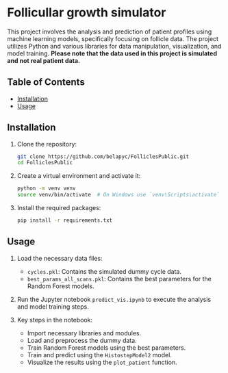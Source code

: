 
# Follicullar growth simulator

This project involves the analysis and prediction of patient profiles using machine learning models, specifically focusing on follicle data. The project utilizes Python and various libraries for data manipulation, visualization, and model training. **Please note that the data used in this project is simulated and not real patient data.**

## Table of Contents

- [Installation](#installation)
- [Usage](#usage)

## Installation

1. Clone the repository:
    ```sh
    git clone https://github.com/belapyc/FolliclesPublic.git
    cd FolliclesPublic
    ```

2. Create a virtual environment and activate it:
    ```sh
    python -m venv venv
    source venv/bin/activate  # On Windows use `venv\Scripts\activate`
    ```

3. Install the required packages:
    ```sh
    pip install -r requirements.txt
    ```

## Usage

1. Load the necessary data files:
    - `cycles.pkl`: Contains the simulated dummy cycle data.
    - `best_params_all_scans.pkl`: Contains the best parameters for the Random Forest models.

2. Run the Jupyter notebook `predict_vis.ipynb` to execute the analysis and model training steps.

3. Key steps in the notebook:
    - Import necessary libraries and modules.
    - Load and preprocess the dummy data.
    - Train Random Forest models using the best parameters.
    - Train and predict using the `HistostepModel2` model.
    - Visualize the results using the `plot_patient` function.


